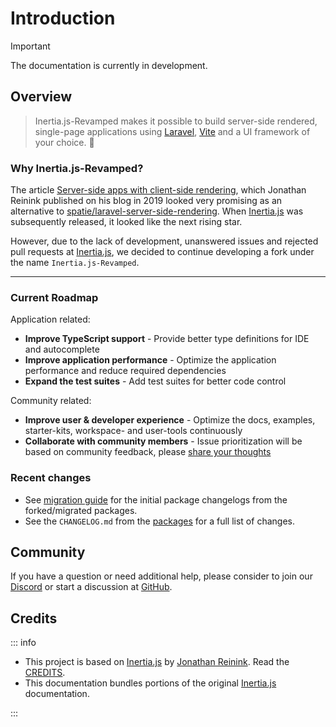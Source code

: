 # Introduction

> [!IMPORTANT]
> The documentation is currently in development.

## Overview

> Inertia.js-Revamped makes it possible to build server-side rendered, single-page applications using [Laravel](https://laravel.com/), [Vite](https://vitejs.dev/) and a UI framework of your choice. :rocket:

### Why Inertia.js-Revamped?

The article [Server-side apps with client-side rendering](https://reinink.ca/articles/server-side-apps-with-client-side-rendering), which Jonathan Reinink published on his blog in 2019 looked very promising as an alternative to [spatie/laravel-server-side-rendering](https://github.com/spatie/laravel-server-side-rendering). When [Inertia.js](https://inertiajs.com/) was subsequently released, it looked like the next rising star.

However, due to the lack of development, unanswered issues and rejected pull requests at [Inertia.js](https://github.com/inertiajs/inertia), we decided to continue developing a fork under the name `Inertia.js-Revamped`.

---

### Current Roadmap

Application related:

* __Improve TypeScript support__ - Provide better type definitions for IDE and autocomplete
* __Improve application performance__ - Optimize the application performance and reduce required dependencies
* __Expand the test suites__ - Add test suites for better code control

Community related:

* __Improve user & developer experience__ - Optimize the docs, examples, starter-kits, workspace- and user-tools continuously
* __Collaborate with community members__ - Issue prioritization will be based on community feedback, please [share your thoughts](https://github.com/inertiajs-revamped/inertia/issues)

### Recent changes

* See [migration guide](http://127.0.0.1:5173/guide/getting-started/migration) for the initial package changelogs from the forked/migrated packages.
* See the `CHANGELOG.md` from the [packages](https://github.com/inertiajs-revamped/inertia/tree/main/packages) for a full list of changes.

## Community

If you have a question or need additional help, please consider to join our [Discord](https://discord.gg/Hn5bDDvTKX) or start a discussion at [GitHub](https://github.com/inertiajs-revamped/inertia/discussions).

## Credits

::: info

* This project is based on [Inertia.js](https://inertiajs.com/) by [Jonathan Reinink](https://reinink.ca/). Read the [CREDITS](https://github.com/inertiajs-revamped/inertia/blob/main/CREDITS.md).
* This documentation bundles portions of the original [Inertia.js](https://inertiajs.com/) documentation.

:::
